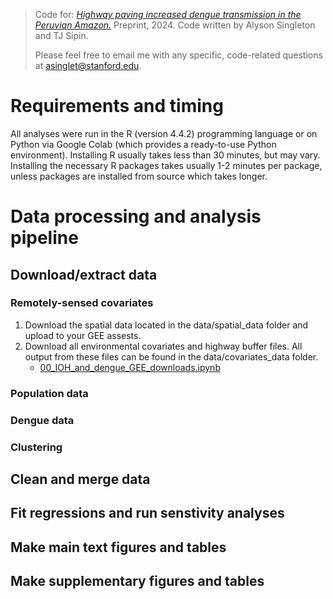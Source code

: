 > Code for: [_Highway paving increased dengue transmission in the Peruvian Amazon._](https://www.medrxiv.org/content/10.1101/2024.11.15.24317406v1) Preprint, 2024. Code written by Alyson Singleton and TJ Sipin.
>
> Please feel free to email me with any specific, code-related questions at asinglet@stanford.edu.

# Requirements and timing
All analyses were run in the R (version 4.4.2) programming language or on Python via Google Colab (which provides a ready-to-use Python environment). Installing R usually takes less than 30 minutes, but may vary. Installing the necessary R packages takes usually 1-2 minutes per package, unless packages are installed from source which takes longer.

# Data processing and analysis pipeline

## Download/extract data

### Remotely-sensed covariates

1) Download the spatial data located in the data/spatial_data folder and upload to your GEE assests.
2) Download all environmental covariates and highway buffer files. All output from these files can be found in the data/covariates_data folder.
      - [00_IOH_and_dengue_GEE_downloads.ipynb](https://colab.research.google.com/drive/1NuFvsgjjnNCU4ZElD4kMuuzfHIACS-fD?usp=sharing)
  
### Population data

### Dengue data

### Clustering

## Clean and merge data

## Fit regressions and run senstivity analyses

## Make main text figures and tables

## Make supplementary figures and tables
